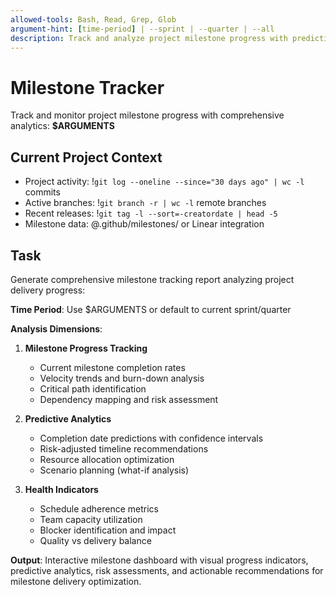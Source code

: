 ```yaml
---
allowed-tools: Bash, Read, Grep, Glob
argument-hint: [time-period] | --sprint | --quarter | --all
description: Track and analyze project milestone progress with predictive analytics
---
```


# Milestone Tracker

Track and monitor project milestone progress with comprehensive analytics: **$ARGUMENTS**

## Current Project Context

- Project activity: !`git log --oneline --since="30 days ago" | wc -l` commits
- Active branches: !`git branch -r | wc -l` remote branches
- Recent releases: !`git tag -l --sort=-creatordate | head -5`
- Milestone data: @.github/milestones/ or Linear integration

## Task

Generate comprehensive milestone tracking report analyzing project delivery progress:

**Time Period**: Use $ARGUMENTS or default to current sprint/quarter

**Analysis Dimensions**:
1. **Milestone Progress Tracking**
   - Current milestone completion rates
   - Velocity trends and burn-down analysis
   - Critical path identification
   - Dependency mapping and risk assessment

2. **Predictive Analytics**
   - Completion date predictions with confidence intervals
   - Risk-adjusted timeline recommendations
   - Resource allocation optimization
   - Scenario planning (what-if analysis)

3. **Health Indicators**
   - Schedule adherence metrics
   - Team capacity utilization
   - Blocker identification and impact
   - Quality vs delivery balance

**Output**: Interactive milestone dashboard with visual progress indicators, predictive analytics, risk assessments, and actionable recommendations for milestone delivery optimization.
